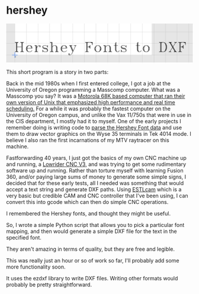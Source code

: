 hershey
=======

![Hershey Font to DXF](/images/hershey.png)

This short program is a story in two parts:

Back in the mid 1980s when I first entered college, I got a job at the University of Oregon
programming a Masscomp computer.  What was a Masscomp you say?  It was a 
[Motorola 68K based computer that ran their own version of Unix that emphasized high performance
and real time scheduling.](https://en.wikipedia.org/wiki/MASSCOMP)  For a while it was probably
the fastest computer on the University of Oregon campus, and unlike the Vax 11/750s that 
were in use in the CIS department, I mostly had it to myself.   One of the early projects I 
remember doing is writing code to [parse the Hershey Font data](https://en.wikipedia.org/wiki/Hershey_fonts)
and use them to draw vector graphics on the Wyse 35 terminals in Tek 4014 mode.  I believe I also
ran the first incarnations of my MTV raytracer on this machine.

Fastforwarding 40 years, I just got the basics of my own CNC machine up and running, a 
[Lowrider CNC V3](https://docs.v1e.com/lowrider/lowrider3/), and was trying to get some rudimentary 
software up and running.  Rather than torture myself with learning Fusion 360, and/or paying large sums
of money to generate some simple signs, I decided that for these early tests, all I needed was something
that would accept a text string and generate DXF paths.  Using [ESTLcam](https://www.estlcam.de/) which 
is a very basic but credible CAM and CNC controller that I've been using, I can convert this into gcode
which can then do simple CNC operations.

I remembered the Hershey fonts, and thought they might be useful.

So, I wrote a simple Python script that allows you to pick a particular font mapping, and then would
generate a simple DXF file for the text in the specified font. 

They aren't amazing in terms of quality, but they are free and legible.  

This was really just an hour or so of work so far, I'll probably add some more functionality soon.

It uses the ezdxf library to write DXF files.  Writing other formats would probably be pretty 
straightforward.



